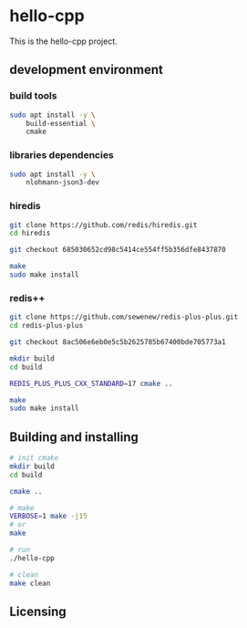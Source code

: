 # hello-cpp

This is the hello-cpp project.

## development environment

### build tools

```bash
sudo apt install -y \
    build-essential \
    cmake
```

### libraries dependencies

```bash
sudo apt install -y \
    nlohmann-json3-dev
```

### hiredis

```bash
git clone https://github.com/redis/hiredis.git
cd hiredis

git checkout 685030652cd98c5414ce554ff5b356dfe8437870

make
sudo make install

```

### redis++

```bash
git clone https://github.com/sewenew/redis-plus-plus.git
cd redis-plus-plus

git checkout 8ac506e6eb0e5c5b2625785b67400bde705773a1

mkdir build
cd build

REDIS_PLUS_PLUS_CXX_STANDARD=17 cmake ..

make
sudo make install

```

## Building and installing

```bash
# init cmake
mkdir build
cd build

cmake ..

# make
VERBOSE=1 make -j15
# or
make

# run
./hello-cpp

# clean
make clean
```

## Licensing
